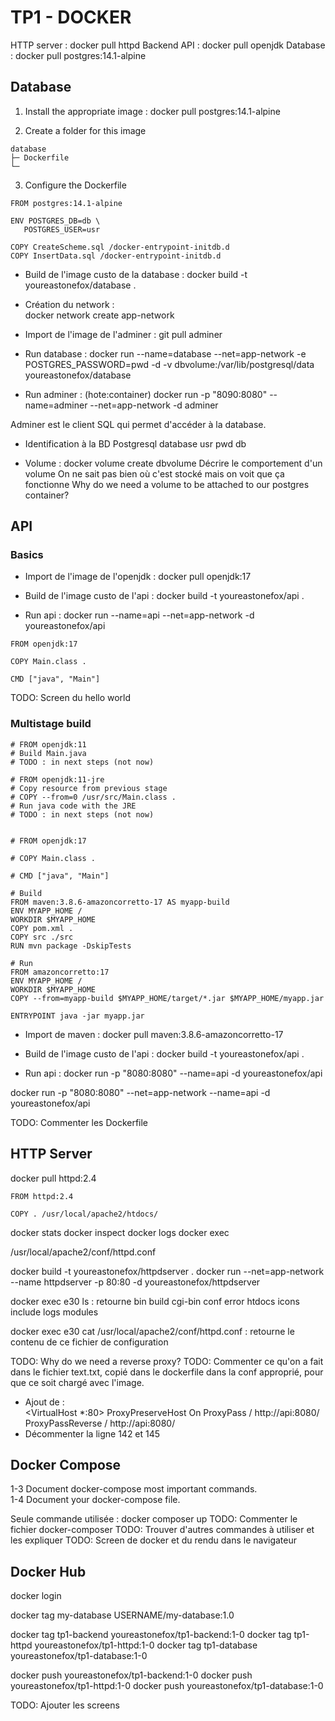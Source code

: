 # TP1 - DOCKER

HTTP server : docker pull httpd
Backend API : docker pull openjdk
Database : docker pull postgres:14.1-alpine

## Database

1. Install the appropriate image : docker pull postgres:14.1-alpine

2. Create a folder for this image

```
database
├─ Dockerfile
└─
```

3. Configure the Dockerfile

```
FROM postgres:14.1-alpine

ENV POSTGRES_DB=db \
   POSTGRES_USER=usr

COPY CreateScheme.sql /docker-entrypoint-initdb.d
COPY InsertData.sql /docker-entrypoint-initdb.d
```

- Build de l'image custo de la database :
  docker build -t youreastonefox/database .

- Création du network :  
  docker network create app-network

- Import de l'image de l'adminer :
  git pull adminer

- Run database :
  docker run --name=database --net=app-network -e POSTGRES_PASSWORD=pwd -d -v dbvolume:/var/lib/postgresql/data youreastonefox/database

- Run adminer : (hote:container)
  docker run -p "8090:8080" --name=adminer --net=app-network -d adminer

Adminer est le client SQL qui permet d'accéder à la database.

- Identification à la BD
  Postgresql
  database
  usr
  pwd
  db

- Volume : docker volume create dbvolume
  Décrire le comportement d'un volume
  On ne sait pas bien où c'est stocké mais on voit que ça fonctionne
  Why do we need a volume to be attached to our postgres container?

## API

### Basics

- Import de l'image de l'openjdk :
  docker pull openjdk:17

- Build de l'image custo de l'api :
  docker build -t youreastonefox/api .

- Run api :
  docker run --name=api --net=app-network -d youreastonefox/api

```
FROM openjdk:17

COPY Main.class .

CMD ["java", "Main"]
```

TODO: Screen du hello world

### Multistage build

```
# FROM openjdk:11
# Build Main.java
# TODO : in next steps (not now)

# FROM openjdk:11-jre
# Copy resource from previous stage
# COPY --from=0 /usr/src/Main.class .
# Run java code with the JRE
# TODO : in next steps (not now)


# FROM openjdk:17

# COPY Main.class .

# CMD ["java", "Main"]

# Build
FROM maven:3.8.6-amazoncorretto-17 AS myapp-build
ENV MYAPP_HOME /
WORKDIR $MYAPP_HOME
COPY pom.xml .
COPY src ./src
RUN mvn package -DskipTests

# Run
FROM amazoncorretto:17
ENV MYAPP_HOME /
WORKDIR $MYAPP_HOME
COPY --from=myapp-build $MYAPP_HOME/target/*.jar $MYAPP_HOME/myapp.jar

ENTRYPOINT java -jar myapp.jar
```

- Import de maven :
  docker pull maven:3.8.6-amazoncorretto-17

- Build de l'image custo de l'api :
  docker build -t youreastonefox/api .

- Run api :
  docker run -p "8080:8080" --name=api -d youreastonefox/api

docker run -p "8080:8080" --net=app-network --name=api -d youreastonefox/api

TODO: Commenter les Dockerfile

## HTTP Server

docker pull httpd:2.4

```
FROM httpd:2.4

COPY . /usr/local/apache2/htdocs/
```

docker stats
docker inspect
docker logs
docker exec

/usr/local/apache2/conf/httpd.conf

docker build -t youreastonefox/httpdserver .
docker run --net=app-network --name httpdserver -p 80:80 -d youreastonefox/httpdserver

docker exec e30 ls : retourne
bin
build
cgi-bin
conf
error
htdocs
icons
include
logs
modules

docker exec e30 cat /usr/local/apache2/conf/httpd.conf : retourne le contenu de ce fichier de configuration

TODO: Why do we need a reverse proxy?
TODO: Commenter ce qu'on a fait dans le fichier text.txt, copié dans le dockerfile dans la conf approprié, pour que ce soit chargé avec l'image.

- Ajout de :  
   <VirtualHost \*:80>
  ProxyPreserveHost On
  ProxyPass / http://api:8080/
  ProxyPassReverse / http://api:8080/
  </VirtualHost>
- Décommenter la ligne 142 et 145

## Docker Compose

1-3 Document docker-compose most important commands.  
1-4 Document your docker-compose file.

Seule commande utilisée : docker composer up
TODO: Commenter le fichier docker-composer
TODO: Trouver d'autres commandes à utiliser et les expliquer
TODO: Screen de docker et du rendu dans le navigateur

## Docker Hub

docker login

docker tag my-database USERNAME/my-database:1.0

docker tag tp1-backend youreastonefox/tp1-backend:1-0
docker tag tp1-httpd youreastonefox/tp1-httpd:1-0
docker tag tp1-database youreastonefox/tp1-database:1-0

docker push youreastonefox/tp1-backend:1-0
docker push youreastonefox/tp1-httpd:1-0
docker push youreastonefox/tp1-database:1-0

TODO: Ajouter les screens
